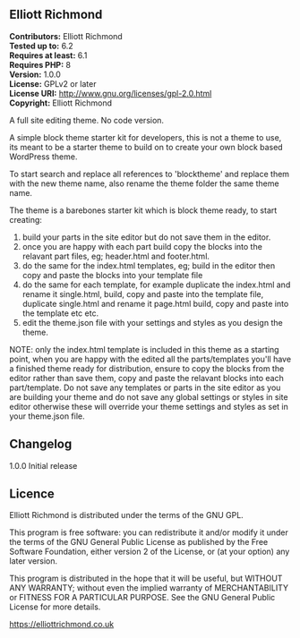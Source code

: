 ## Elliott Richmond

**Contributors:** Elliott Richmond  
**Tested up to:** 6.2  
**Requires at least:** 6.1  
**Requires PHP:** 8  
**Version:** 1.0.0  
**License:** GPLv2 or later  
**License URI:** http://www.gnu.org/licenses/gpl-2.0.html  
**Copyright:** Elliott Richmond

A full site editing theme. No code version.

A simple block theme starter kit for developers, this is not a theme to use, its meant to be a starter theme to build on to create your own block based WordPress theme.

To start search and replace all references to 'blocktheme' and replace them with the new theme name, also rename the theme folder the same theme name.

The theme is a barebones starter kit which is block theme ready, to start creating:

1. build your parts in the site editor but do not save them in the editor.
2. once you are happy with each part build copy the blocks into the relavant part files, eg; header.html and footer.html.
3. do the same for the index.html templates, eg; build in the editor then copy and paste the blocks into your template file
4. do the same for each template, for example duplicate the index.html and rename it single.html, build, copy and paste into the template file, duplicate single.html and rename it page.html build, copy and paste into the template etc etc.
5. edit the theme.json file with your settings and styles as you design the theme.

NOTE: only the index.html template is included in this theme as a starting point, when you are happy with the edited all the parts/templates you'll have a finished theme ready for distribution, ensure to copy the blocks from the editor rather than save them, copy and paste the relavant blocks into each part/template.
Do not save any templates or parts in the site editor as you are building your theme and do not save any global settings or styles in site editor otherwise these will override your theme settings and styles as set in your theme.json file.

## Changelog

1.0.0 Initial release

## Licence

Elliott Richmond is distributed under the terms of the GNU GPL.

This program is free software: you can redistribute it and/or modify
it under the terms of the GNU General Public License as published by
the Free Software Foundation, either version 2 of the License, or
(at your option) any later version.

This program is distributed in the hope that it will be useful,
but WITHOUT ANY WARRANTY; without even the implied warranty of
MERCHANTABILITY or FITNESS FOR A PARTICULAR PURPOSE. See the
GNU General Public License for more details.

https://elliottrichmond.co.uk
